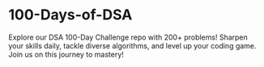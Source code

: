 # 100-Days-of-DSA
Explore our DSA 100-Day Challenge repo with 200+ problems! Sharpen your skills daily, tackle diverse algorithms, and level up your coding game. Join us on this journey to mastery!
